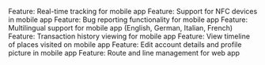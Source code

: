Feature: Real-time tracking for mobile app
Feature: Support for NFC devices in mobile app
Feature: Bug reporting functionality for mobile app
Feature: Multilingual support for mobile app (English, German, Italian, French)
Feature: Transaction history viewing for mobile app
Feature: View timeline of places visited on mobile app
Feature: Edit account details and profile picture in mobile app
Feature: Route and line management for web app
